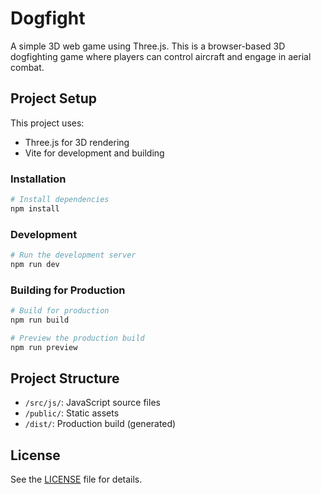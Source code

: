 # Dogfight

A simple 3D web game using Three.js. This is a browser-based 3D dogfighting game where players can control aircraft and engage in aerial combat.

## Project Setup

This project uses:
- Three.js for 3D rendering
- Vite for development and building

### Installation

```bash
# Install dependencies
npm install
```

### Development

```bash
# Run the development server
npm run dev
```

### Building for Production

```bash
# Build for production
npm run build

# Preview the production build
npm run preview
```

## Project Structure

- `/src/js/`: JavaScript source files
- `/public/`: Static assets
- `/dist/`: Production build (generated)

## License

See the [LICENSE](LICENSE) file for details.